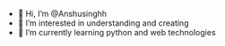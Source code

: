 - 👋 Hi, I’m @Anshusinghh
- 👀 I’m interested in understanding and creating
- 🌱 I’m currently learning python and web technologies



<!---
Anshusinghh/Anshusinghh is a ✨ special ✨ repository because its `README.md` (this file) appears on your GitHub profile.
You can click the Preview link to take a look at your changes.
--->
